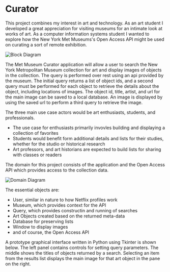 # Curator

This project combines my interest in art and technology.  As an art student I developed a great appreciation for visiting museums for an intimate look at works of art.  As a computer information systems student I wanted to explore how the New York Met Museums's Open Access API might be used on curating a sort of remote exhibition.

![Block Diagram](https://lucid.app/publicSegments/view/a0a86283-2144-4c98-81b4-93c183523ed8/image.jpeg "Block Diagram")

The Met Museum Curator application will allow a user to search the New York Metropolitan Museum collection for art and display images of objects in the collection.  The query is performed over rest using an api provided by the museum.  The initial query returns a list of object ids, and a second query must be performed for each object to retrieve the details about the object, including locations of images.  The object id, title, artist, and url for the main image can be saved to a local database.  An image is displayed by using the saved url to perform a third query to retrieve the image. 

The three main use case actors would be art enthusiasts, students, and professionals.
- The use case for enthusiasts primarily invovles building and displaying a collection of favorites
- Students would benefit form additional details and lists for their studies, whether for the studio or historical research
- Art professors, and art historians are expected to build lists for sharing with classes or readers

The domain for this project consists of the application and the Open Access API which provides access to the collection data.

![Domain Diagram](https://lucid.app/publicSegments/view/467828ed-7adb-448a-9f8d-f3f09488d20a/image.jpeg "Domain Diagram")

The essential objects are:
- User, similar in nature to how Netflix profiles work
- Museum, which provides context for the API
- Query, which provides constructin and running of searches
- Art Objects created based on the returned meta-data
- Database for preserving lists
- Window to display images
- and of course, the Open Access API

A prototype graphical interface written in Python using Tkinter is shown below.  The left panel contains controls for setting query parameters.  The middle shows the titles of objects returned by a search.  Selecting an item from the results list displays the main image for that art object in the pane on the right.
